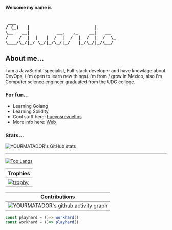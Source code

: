 **Welcome my name is**
<pre><b>
 ___
/ (_)   |                        |
\__   __|          __,   ,_    __|   __
/    /  |  |   |  /  |  /  |  /  |  /  \_
\___/\_/|_/ \_/|_/\_/|_/   |_/\_/|_/\__/
</b></pre>

## About me...
I am a JavaScript 'specialist, Full-stack developer and have knowlage about DevOps, (I'm open to learn new things).I'm from / grow in Mexico, also i'm Computer science engineer graduated from the UDG college.
        


<!-- 😊 -->


### For fun...

- Learning Golang
- Learning Solidity
- Cool stuff here: [huevosrevueltos](https://huevosrevueltos.com.mx/)
- More info here: [Web](https://eduaravila.com/) 


### Stats...

![YOURMATADOR's GitHub stats](https://github-readme-stats.vercel.app/api?username=YOURMATADOR&show_icons=true&border_radius=0&theme=cobalt&layout=compact) 

--- 
[![Top Langs](https://github-readme-stats.vercel.app/api/top-langs/?username=YOURMATADOR&langs_count=8)](https://eduaravila.com/) 


| Trophies |
| --- |
| [![trophy](https://github-profile-trophy.vercel.app/?username=YOURMATADOR&theme=oldie&column=7)](https://eduaravila.com/) |

| Contributions | 
| --- |
| [![YOURMATADOR's github activity graph](https://githubstatsyourmatador.herokuapp.com/graph?username=YOURMATADOR&theme=rogue)](https://eduaravila.com/) |


```javascript
const playhard = ()=> workhard()
const workhard = ()=> playhard()
```



